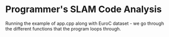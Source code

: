 # Programmer's SLAM Code Analysis

Running the example of app.cpp along with EuroC dataset - we go through the different functions that the program loops through.


